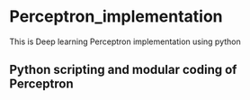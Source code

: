 # Perceptron_implementation
This is Deep learning Perceptron implementation using python


## Python scripting and modular coding of Perceptron
